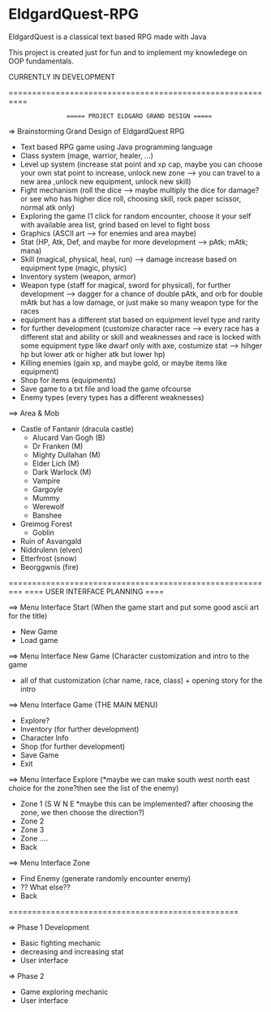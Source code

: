 # EldgardQuest-RPG
EldgardQuest is a classical text based RPG made with Java

This project is created just for fun and to implement my knowledege on OOP fundamentals.

CURRENTLY IN DEVELOPMENT

==========================================================


					===== PROJECT ELDGARD GRAND DESIGN =====

=> Brainstorming Grand Design of EldgardQuest RPG

- Text based RPG game using Java programming language
- Class system (mage, warrior, healer, ...)
- Level up system (increase stat point and xp cap, maybe you can choose your own stat point to increase, unlock new zone --> you can travel to a new area ,unlock new equipment, unlock new skill)
- Fight mechanism (roll the dice --> maybe multiply the dice for damage? or see who has higher dice roll, choosing skill, rock paper scissor, normal atk only)
- Exploring the game (1 click for random encounter, choose it your self with available area list, grind based on level to fight boss
- Graphics (ASCII art --> for enemies and area maybe)
- Stat (HP, Atk, Def, and maybe for more development --> pAtk; mAtk; mana)
- Skill (magical, physical, heal, run) --> damage increase based on equipment type (magic, physic)
- Inventory system (weapon, armor)
- Weapon type (staff for magical, sword for physical), for further development --> dagger for a chance of double pAtk, and orb for double mAtk but has a low damage, or just make so many weapon type for the races 
- equipment has a different stat based on equipment level type and rarity
- for further development (customize character race --> every race has a different stat and ability or skill and weaknesses and race is locked with some equipment type like dwarf only with axe, costumize stat --> hihger hp but lower atk or higher atk but lower hp) 
- Killing enemies (gain xp, and maybe gold, or maybe items like equipment)
- Shop for items (equipments)
- Save game to a txt file and load the game ofcourse
- Enemy types (every types has a different weaknesses)

==> Area & Mob
- Castle of Fantanir (dracula castle)
	- Alucard Van Gogh (B)
	- Dr Franken (M)
	- Mighty Dullahan (M)
	- Elder Lich (M)
	- Dark Warlock (M)
	- Vampire
	- Gargoyle
	- Mummy
	- Werewolf
	- Banshee
- Greimog Forest
	- Goblin
- Ruin of Asvangald
- Niddrulenn (elven)
- Etterfrost (snow)
- Beorggwnis (fire)

=========================================================
					==== USER INTERFACE PLANNING  ====

==> Menu Interface Start (When the game start and put some good ascii art for the title)
- New Game
- Load game

==> Menu Interface New Game (Character customization and intro to the game
* all of that customization (char name, race, class) + opening story for the intro

==> Menu Interface Game (THE MAIN MENU)
- Explore?
- Inventory (for further development)
- Character Info
- Shop (for further development)
- Save Game
- Exit

==> Menu Interface Explore (*maybe we can make south west north east choice for the zone?then see the list of the enemy) 
- Zone 1 (S W N E *maybe this can be implemented? after choosing the zone, we then choose the direction?)
- Zone 2
- Zone 3
- Zone ....
- Back

==> Menu Interface Zone
- Find Enemy (generate randomly encounter enemy)
- ?? What else??
- Back

=================================================

=> Phase 1 Development
- Basic fighting mechanic
- decreasing and increasing stat
- User interface


=> Phase 2
- Game exploring mechanic
- User interface
